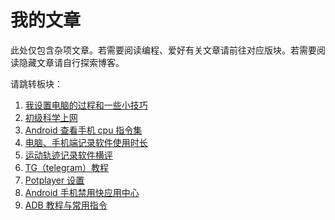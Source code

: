 # 我的文章
此处仅包含杂项文章。若需要阅读编程、爱好有关文章请前往对应版块。若需要阅读隐藏文章请自行探索博客。

请跳转板块：
1. [我设置电脑的过程和一些小技巧](./computer_setting.md)
2. [初级科学上网](./vpn.md)
3. [Android 查看手机 cpu 指令集](./Androi_ISA.md)
4. [电脑、手机端记录软件使用时长](./time_record.md)
5. [运动轨迹记录软件横评](./track_record.md)
6. [TG（telegram）教程](./telegram.md)
7. [Potplayer 设置](./potplayer_setting.md)
8. [Android 手机禁用快应用中心](./fuck_quickapp.md)
9. [ADB 教程与常用指令](./adb.md)